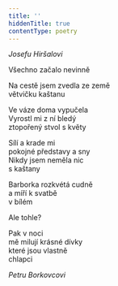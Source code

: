 ```yaml
---
title: ''
hiddenTitle: true
contentType: poetry
---
```


<section>

_Josefu Hiršalovi_

Všechno začalo nevinně

Na cestě jsem zvedla ze země  
větvičku kaštanu

</section>

<section>

Ve váze doma vypučela  
Vyrostl mi z ní bledý  
ztopořený stvol s květy

</section>

<section>

Sílí a krade mi  
pokojné představy a sny  
Nikdy jsem neměla nic  
s kaštany

</section>

<section>

Barborka rozkvétá cudně  
a míří k svatbě  
v bílém

</section>

<section>

Ale tohle?

</section>

<section>

Pak v noci  
mě milují krásné dívky  
které jsou vlastně  
chlapci

</section>

<section>

_Petru Borkovcovi_

</section>
